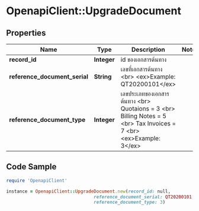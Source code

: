 # OpenapiClient::UpgradeDocument

## Properties

Name | Type | Description | Notes
------------ | ------------- | ------------- | -------------
**record_id** | **Integer** | id ของเอกสารต้นทาง | 
**reference_document_serial** | **String** | เลขที่เอกสารต้นทาง &lt;br&gt; &lt;ex&gt;Example: QT20200101&lt;/ex&gt; | 
**reference_document_type** | **Integer** | เลขประเภทของเอกสารต้นทาง &lt;br&gt; Quotaions &#x3D; 3 &lt;br&gt; Billing Notes &#x3D; 5 &lt;br&gt; Tax Invoices &#x3D; 7 &lt;br&gt; &lt;ex&gt;Example: 3&lt;/ex&gt; | 

## Code Sample

```ruby
require 'OpenapiClient'

instance = OpenapiClient::UpgradeDocument.new(record_id: null,
                                 reference_document_serial: QT20200101,
                                 reference_document_type: 3)
```



